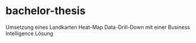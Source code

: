 # bachelor-thesis
Umsetzung eines Landkarten Heat-Map Data-Drill-Down mit einer Business Intelligence Lösung

